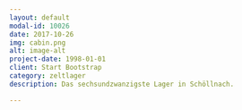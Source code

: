 ```yaml
---
layout: default
modal-id: 10026
date: 2017-10-26
img: cabin.png
alt: image-alt
project-date: 1998-01-01
client: Start Bootstrap
category: zeltlager
description: Das sechsundzwanzigste Lager in Schöllnach.

---
```

